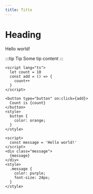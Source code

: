 ```yaml
---
title: Title
---
```


<script>
  let count = 7
</script>

# Heading

<div text-20 text-purple-8>
Hello world!
</div>

:::tip Tip
Some tip content
:::

```svelte live
<script lang="ts">
  let count = 10
  const add = () => {
    count++
  }
</script>

<button type="button" on:click={add}>
  Count is {count}
</button>
<style>
  button {
    color: orange;
  }
</style>
```

```svelte live
<script>
  const message = 'Hello world!'
</script>
<div class="message">
  {message}
</div>
<style>
  .message {
    color: purple;
    font-size: 24px;
  }
</style>